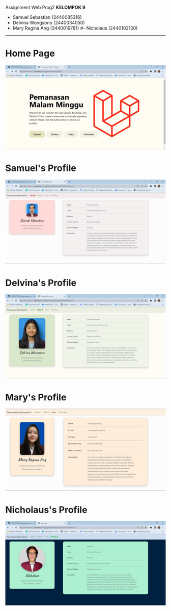 Assignment Web Prog2
**KELOMPOK 9**
- Samuel Sebastian (2440085316)
- Delvina Wongsono (2440034050)
- Mary Regina Ang (2440019781)
#- Nicholaus (2440102120)

<hr>

# Home Page
![Gambar Home Page](https://github.com/samuelchristlie/COMP6738049/blob/main/pemanasan/ScreenShot/HomePage.jpg)

# Samuel's Profile
![Gambar Profile Samuel](https://github.com/samuelchristlie/COMP6738049/blob/main/pemanasan/ScreenShot/SamuelProfile.jpg)

# Delvina's Profile
![Gambar Profile Delvina](https://github.com/samuelchristlie/COMP6738049/blob/main/pemanasan/ScreenShot/DelvinaProfile.jpg)

# Mary's Profile
![Gambar Profile Mary](https://github.com/samuelchristlie/COMP6738049/raw/main/pemanasan/ScreenShot/MaryProfile.png)

# Nicholaus's Profile
![Gambar Profile Nicholaus](https://github.com/samuelchristlie/COMP6738049/blob/main/pemanasan/ScreenShot/NicholausProfile.jpg)
